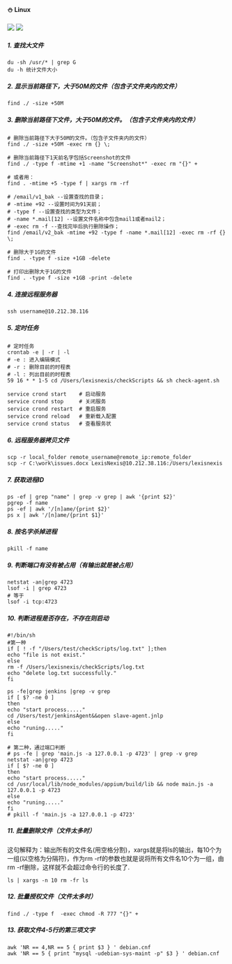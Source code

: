 #### :snowman: Linux
![](https://img.shields.io/badge/Linux-black.svg) ![](https://img.shields.io/badge/操作系统-black.svg) 

##### 1. 查找大文件
```shell
du -sh /usr/* | grep G 
du -h 统计文件大小
```
##### 2. 显示当前路径下，大于50M的文件（包含子文件夹内的文件）
`find ./ -size +50M` 

##### 3. 删除当前路径下文件，大于50M的文件。（包含子文件夹内的文件）
```shell
# 删除当前路径下大于50M的文件。（包含子文件夹内的文件）
find ./ -size +50M -exec rm {} \; 

# 删除当前路径下1天前名字包括Screenshot的文件
find ./ -type f -mtime +1 -name "Screenshot*" -exec rm "{}" +  

# 或者用：
find . -mtime +5 -type f | xargs rm -rf

# /email/v1_bak --设置查找的目录；
# -mtime +92 --设置时间为91天前；
# -type f --设置查找的类型为文件；
# -name *.mail[12] --设置文件名称中包含mail1或者mail2；
# -exec rm -f --查找完毕后执行删除操作；
find /email/v2_bak -mtime +92 -type f -name *.mail[12] -exec rm -rf {} \;
	
# 删除大于1G的文件
find . -type f -size +1GB -delete   

# 打印出删除大于1G的文件
find . -type f -size +1GB -print -delete   
```
##### 4. 连接远程服务器
`ssh username@10.212.38.116`  

##### 5. 定时任务
```shell
# 定时任务 
crontab -e | -r | -l
# -e : 进入编辑模式
# -r : 删除目前的时程表
# -l : 列出目前的时程表
59 16 * * 1-5 cd /Users/lexisnexis/checkScripts && sh check-agent.sh

service crond start    # 启动服务
service crond stop     # 关闭服务
service crond restart  # 重启服务
service crond reload   # 重新载入配置
service crond status   # 查看服务状
```

##### 6. 远程服务器拷贝文件
```shell
scp -r local_folder remote_username@remote_ip:remote_folder
scp -r C:\work\issues.docx LexisNexis@10.212.38.116:/Users/lexisnexis
```

##### 7. 获取进程ID
```shell
ps -ef | grep "name" | grep -v grep | awk '{print $2}'
pgrep -f name
ps -ef | awk '/[n]ame/{print $2}'
ps x | awk '/[n]ame/{print $1}'
```
##### 8. 按名字杀掉进程
`pkill -f name`
   
##### 9. 判断端口有没有被占用（有输出就是被占用）
```shell
netstat -an|grep 4723
lsof -i | grep 4723 
# 等于 
lsof -i tcp:4723
```

##### 10. 判断进程是否存在，不存在则启动
```shell
#!/bin/sh
#第一种
if [ ! -f "/Users/test/checkScripts/log.txt" ];then
echo "file is not exist."
else
rm -f /Users/lexisnexis/checkScripts/log.txt
echo "delete log.txt successfully."
fi

ps -fe|grep jenkins |grep -v grep
if [ $? -ne 0 ]
then
echo "start process....."
cd /Users/test/jenkinsAgent&&open slave-agent.jnlp
else
echo "runing....."
fi
```

```shell
# 第二种，通过端口判断
# ps -fe | grep 'main.js -a 127.0.0.1 -p 4723' | grep -v grep
netstat -an|grep 4723
if [ $? -ne 0 ]
then
echo "start process....."
cd /usr/local/lib/node_modules/appium/build/lib && node main.js -a 127.0.0.1 -p 4723
else
echo "runing....."
fi
# pkill -f 'main.js -a 127.0.0.1 -p 4723'
```
    
##### 11. 批量删除文件（文件太多时）

这句解释为：输出所有的文件名(用空格分割)，xargs就是将ls的输出，每10个为一组(以空格为分隔符)，作为rm -rf的参数也就是说将所有文件名10个为一组，由rm -rf删除，这样就不会超过命令行的长度了.

`ls | xargs -n 10 rm -fr ls`

   
##### 12. 批量授权文件（文件太多时）

`find ./ -type f  -exec chmod -R 777 "{}" +`
    
##### 13. 获取文件4-5行的第三项文字
```shell
awk 'NR == 4,NR == 5 { print $3 } ' debian.cnf
awk 'NR == 5 { print "mysql -udebian-sys-maint -p" $3 } ' debian.cnf
```
   